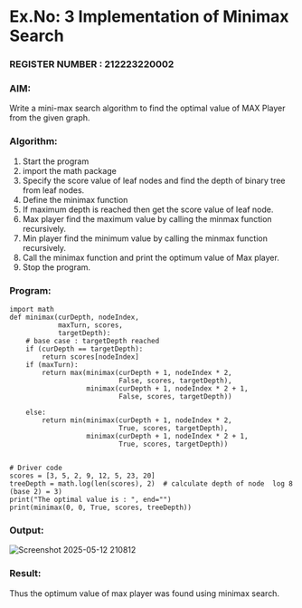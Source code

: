 # Ex.No: 3  Implementation of Minimax Search                                                                         
### REGISTER NUMBER : 212223220002
### AIM: 
Write a mini-max search algorithm to find the optimal value of MAX Player from the given graph.
### Algorithm:
1. Start the program
2. import the math package
3. Specify the score value of leaf nodes and find the depth of binary tree from leaf nodes.
4. Define the minimax function
5. If maximum depth is reached then get the score value of leaf node.
6. Max player find the maximum value by calling the minmax function recursively.
7. Min player find the minimum value by calling the minmax function recursively.
8. Call the minimax function  and print the optimum value of Max player.
9. Stop the program. 

### Program:
```
import math
def minimax(curDepth, nodeIndex,
            maxTurn, scores,
            targetDepth):
    # base case : targetDepth reached
    if (curDepth == targetDepth):
        return scores[nodeIndex]
    if (maxTurn):
        return max(minimax(curDepth + 1, nodeIndex * 2,
                           False, scores, targetDepth),
                   minimax(curDepth + 1, nodeIndex * 2 + 1,
                           False, scores, targetDepth))

    else:
        return min(minimax(curDepth + 1, nodeIndex * 2,
                           True, scores, targetDepth),
                   minimax(curDepth + 1, nodeIndex * 2 + 1,
                           True, scores, targetDepth))


# Driver code
scores = [3, 5, 2, 9, 12, 5, 23, 20]
treeDepth = math.log(len(scores), 2)  # calculate depth of node  log 8 (base 2) = 3)
print("The optimal value is : ", end="")
print(minimax(0, 0, True, scores, treeDepth))

```












### Output:
![Screenshot 2025-05-12 210812](https://github.com/user-attachments/assets/b13b9527-0b50-406c-a76b-a38190194d81)




### Result:
Thus the optimum value of max player was found using minimax search.
